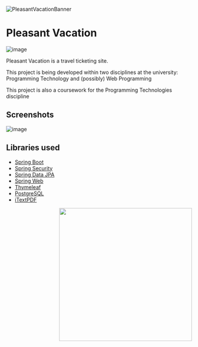 ![PleasantVacationBanner](https://github.com/Onebeld/PleasantVacation/assets/44552715/5eb4e7d9-58a5-4ad8-aacd-96cab9d2abf0)

# Pleasant Vacation

![image](https://github.com/Onebeld/PleasantVacation/assets/44552715/2884d42e-545a-41e5-8d15-a584a82edd55)

Pleasant Vacation is a travel ticketing site.

This project is being developed within two disciplines at the university: Programming Technology and (possibly) Web Programming

This project is also a coursework for the Programming Technologies discipline

## Screenshots

![image](https://github.com/Onebeld/PleasantVacation/assets/44552715/1eae0a93-d6ea-4e5e-b0b2-b573ce8c0586)

## Libraries used

- [Spring Boot](https://spring.io/projects/spring-boot)
- [Spring Security](https://spring.io/projects/spring-security)
- [Spring Data JPA](https://spring.io/projects/spring-data-jpa)
- [Spring Web](https://spring.io/projects/spring-web)
- [Thymeleaf](https://thymeleaf.org/)
- [PostgreSQL](https://www.postgresql.org/)
- [iTextPDF](https://itextpdf.com/)

<img src="https://github.com/Onebeld/PleasantUI/assets/44552715/c6bcf430-4153-4f72-bcca-e97e5cdce491" width="360" align="right"/>